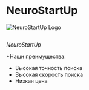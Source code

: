 # NeuroStartUp

![NeuroStartUp Logo](https://camo.githubusercontent.com/c6727c717cad1e4820481abb87524f90782445c5/68747470733a2f2f692e696d6775722e636f6d2f495a4f525769492e706e67)

##
*NeuroStartUp*

*Наши преимущества:
 * Высокая точность поиска
 * Высокая скорость поиска
 * Низкая цена
